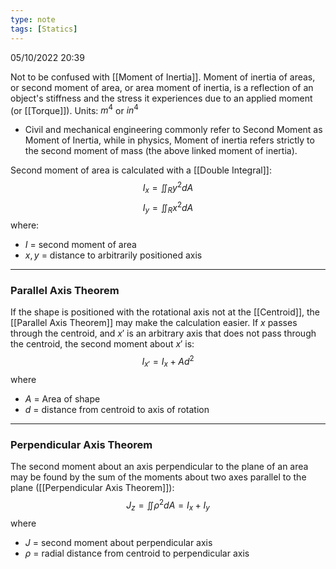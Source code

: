 ```yaml
---
type: note
tags: [Statics]
---
```

05/10/2022 20:39

  

Not to be confused with [[Moment of Inertia]]. Moment of inertia of areas, or second moment of area, or area moment of inertia, is a reflection of an object's stiffness and the stress it experiences due to an applied moment (or [[Torque]]). Units: $m^4$ or $in^4$ 

- Civil and mechanical engineering commonly refer to Second Moment as Moment of Inertia, while in physics, Moment of inertia refers strictly to the second moment of mass (the above linked moment of inertia).


Second moment of area is calculated with a [[Double Integral]]:
$$
I_x=\iint_R y^2dA
$$
$$
I_y=\iint_R x^2dA
$$
where:
- $I$ = second moment of area
- $x, y$ = distance to arbitrarily positioned axis

---

### Parallel Axis Theorem
If the shape is positioned with the rotational axis not at the [[Centroid]], the [[Parallel Axis Theorem]] may make the calculation easier. If $x$ passes through the centroid, and $x'$ is an arbitrary axis that does not pass through the centroid, the second moment about $x'$  is:
$$
I_{x'}=I_x+Ad^2
$$
where
- $A$ = Area of shape
- $d$ = distance from centroid to axis of rotation

---

### Perpendicular Axis Theorem
The second moment about an axis perpendicular to the plane of an area may be found by the sum of the moments about two axes parallel to the plane ([[Perpendicular Axis Theorem]]):
$$
J_z=\iint\rho^2dA=I_x+I_y
$$
where
- $J$ = second moment about perpendicular axis
- $\rho$ = radial distance from centroid to perpendicular axis